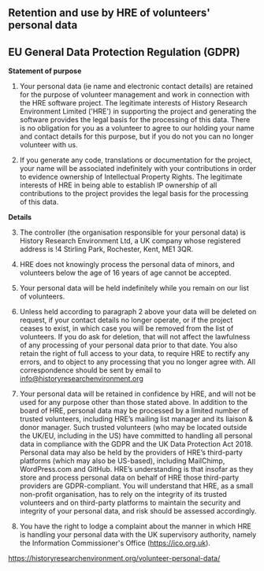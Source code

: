 ## Retention and use by HRE of volunteers' personal data ##

## EU General Data Protection Regulation (GDPR) ##

**Statement of purpose**

1. Your personal data (ie name and electronic contact details) are retained for the purpose of volunteer management and work in connection with the HRE software project. The legitimate interests of History Research Environment Limited ('HRE') in supporting the project and generating the software provides the legal basis for the processing of this data. There is no obligation for you as a volunteer to agree to our holding your name and contact details for this purpose, but if you do not you can no longer volunteer with us.

2. If you generate any code, translations or documentation for the project, your name will be associated indefinitely with your contributions in order to evidence ownership of Intellectual Property Rights. The legitimate interests of HRE in being able to establish IP ownership of all contributions to the project provides the legal basis for the processing of this data.

**Details**

3.  The controller (the organisation responsible for your personal data) is History Research Environment Ltd, a UK company whose registered address is !4 Stirling Park, Rochester, Kent, ME1 3QR.

4.  HRE does not knowingly process the personal data of minors, and volunteers below the age of 16 years of age cannot be accepted.

5.  Your personal data will be held indefinitely while you remain on our list of volunteers. 

6.  Unless held according to paragraph 2 above your data will be deleted on request, if your contact details no longer operate, or if the project ceases to exist, in which case you will be removed from the list of volunteers. If you do ask for deletion, that will not affect the lawfulness of any processing of your personal data prior to that date. You also retain the right of full access to your data, to require HRE to rectify any errors, and to object to any processing that you no longer agree with. All correspondence should be sent by email to info@historyresearchenvironment.org

7.  Your personal data will be retained in confidence by HRE, and will not be used for any purpose other than those stated above. In addition to the board of HRE, personal data may be processed by a limited number of trusted volunteers, including HRE’s mailing list manager and its liaison & donor manager. Such trusted volunteers (who may be located outside the UK/EU, including in the US) have committed to handling all personal data in compliance with the GDPR and the UK Data Protection Act 2018. Personal data may also be held by the providers of HRE’s third-party platforms (which may also be US-based), including MailChimp, WordPress.com and GitHub.  HRE’s understanding is that insofar as they store and process personal data on behalf of HRE those third-party providers are GDPR-compliant. You will understand that HRE, as a small non-profit organisation, has to rely on the integrity of its trusted volunteers and on third-party platforms to maintain the security and integrity of your personal data, and risk should be assessed accordingly.

8.  You have the right to lodge a complaint about the manner in which HRE is handling your personal data with the UK supervisory authority, namely the Information Commissioner's Office (https://ico.org.uk).

https://historyresearchenvironment.org/volunteer-personal-data/

